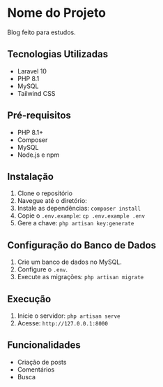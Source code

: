 # Nome do Projeto

Blog feito para estudos.

## Tecnologias Utilizadas

* Laravel 10
* PHP 8.1
* MySQL
* Tailwind CSS

## Pré-requisitos

* PHP 8.1+
* Composer
* MySQL
* Node.js e npm

## Instalação

1.  Clone o repositório 
2.  Navegue até o diretório: 
3.  Instale as dependências: `composer install`
4.  Copie o `.env.example`: `cp .env.example .env`
5.  Gere a chave: `php artisan key:generate`

## Configuração do Banco de Dados

1.  Crie um banco de dados no MySQL.
2.  Configure o `.env`.
3.  Execute as migrações: `php artisan migrate`

## Execução

1.  Inicie o servidor: `php artisan serve`
2.  Acesse: `http://127.0.0.1:8000`

## Funcionalidades

* Criação de posts
* Comentários
* Busca
